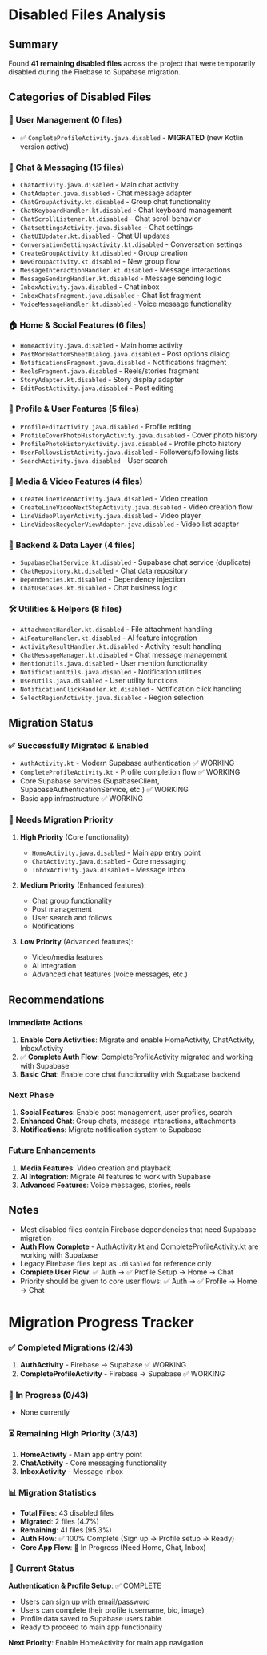 # Disabled Files Analysis

## Summary
Found **41 remaining disabled files** across the project that were temporarily disabled during the Firebase to Supabase migration.

## Categories of Disabled Files

### 🔐 User Management (0 files)
- ✅ `CompleteProfileActivity.java.disabled` - **MIGRATED** (new Kotlin version active)

### 💬 Chat & Messaging (15 files)
- `ChatActivity.java.disabled` - Main chat activity
- `ChatAdapter.java.disabled` - Chat message adapter
- `ChatGroupActivity.kt.disabled` - Group chat functionality
- `ChatKeyboardHandler.kt.disabled` - Chat keyboard management
- `ChatScrollListener.kt.disabled` - Chat scroll behavior
- `ChatsettingsActivity.java.disabled` - Chat settings
- `ChatUIUpdater.kt.disabled` - Chat UI updates
- `ConversationSettingsActivity.kt.disabled` - Conversation settings
- `CreateGroupActivity.kt.disabled` - Group creation
- `NewGroupActivity.kt.disabled` - New group flow
- `MessageInteractionHandler.kt.disabled` - Message interactions
- `MessageSendingHandler.kt.disabled` - Message sending logic
- `InboxActivity.java.disabled` - Chat inbox
- `InboxChatsFragment.java.disabled` - Chat list fragment
- `VoiceMessageHandler.kt.disabled` - Voice message functionality

### 🏠 Home & Social Features (6 files)
- `HomeActivity.java.disabled` - Main home activity
- `PostMoreBottomSheetDialog.java.disabled` - Post options dialog
- `NotificationsFragment.java.disabled` - Notifications fragment
- `ReelsFragment.java.disabled` - Reels/stories fragment
- `StoryAdapter.kt.disabled` - Story display adapter
- `EditPostActivity.java.disabled` - Post editing

### 👤 Profile & User Features (5 files)
- `ProfileEditActivity.java.disabled` - Profile editing
- `ProfileCoverPhotoHistoryActivity.java.disabled` - Cover photo history
- `ProfilePhotoHistoryActivity.java.disabled` - Profile photo history
- `UserFollowsListActivity.java.disabled` - Followers/following lists
- `SearchActivity.java.disabled` - User search

### 🎥 Media & Video Features (4 files)
- `CreateLineVideoActivity.java.disabled` - Video creation
- `CreateLineVideoNextStepActivity.java.disabled` - Video creation flow
- `LineVideoPlayerActivity.java.disabled` - Video player
- `LineVideosRecyclerViewAdapter.java.disabled` - Video list adapter

### 🔧 Backend & Data Layer (4 files)
- `SupabaseChatService.kt.disabled` - Supabase chat service (duplicate)
- `ChatRepository.kt.disabled` - Chat data repository
- `Dependencies.kt.disabled` - Dependency injection
- `ChatUseCases.kt.disabled` - Chat business logic

### 🛠️ Utilities & Helpers (8 files)
- `AttachmentHandler.kt.disabled` - File attachment handling
- `AiFeatureHandler.kt.disabled` - AI feature integration
- `ActivityResultHandler.kt.disabled` - Activity result handling
- `ChatMessageManager.kt.disabled` - Chat message management
- `MentionUtils.java.disabled` - User mention functionality
- `NotificationUtils.java.disabled` - Notification utilities
- `UserUtils.java.disabled` - User utility functions
- `NotificationClickHandler.kt.disabled` - Notification click handling
- `SelectRegionActivity.java.disabled` - Region selection

## Migration Status

### ✅ Successfully Migrated & Enabled
- `AuthActivity.kt` - Modern Supabase authentication ✅ WORKING
- `CompleteProfileActivity.kt` - Profile completion flow ✅ WORKING
- Core Supabase services (SupabaseClient, SupabaseAuthenticationService, etc.) ✅ WORKING
- Basic app infrastructure ✅ WORKING

### 🔄 Needs Migration Priority
1. **High Priority** (Core functionality):
   - `HomeActivity.java.disabled` - Main app entry point
   - `ChatActivity.java.disabled` - Core messaging
   - `InboxActivity.java.disabled` - Message inbox

2. **Medium Priority** (Enhanced features):
   - Chat group functionality
   - Post management
   - User search and follows
   - Notifications

3. **Low Priority** (Advanced features):
   - Video/media features
   - AI integration
   - Advanced chat features (voice messages, etc.)

## Recommendations

### Immediate Actions
1. **Enable Core Activities**: Migrate and enable HomeActivity, ChatActivity, InboxActivity
2. ✅ **Complete Auth Flow**: CompleteProfileActivity migrated and working with Supabase
3. **Basic Chat**: Enable core chat functionality with Supabase backend

### Next Phase
1. **Social Features**: Enable post management, user profiles, search
2. **Enhanced Chat**: Group chats, message interactions, attachments
3. **Notifications**: Migrate notification system to Supabase

### Future Enhancements
1. **Media Features**: Video creation and playback
2. **AI Integration**: Migrate AI features to work with Supabase
3. **Advanced Features**: Voice messages, stories, reels

## Notes
- Most disabled files contain Firebase dependencies that need Supabase migration
- **Auth Flow Complete** - AuthActivity.kt and CompleteProfileActivity.kt are working with Supabase
- Legacy Firebase files kept as `.disabled` for reference only
- **Complete User Flow**: ✅ Auth → ✅ Profile Setup → Home → Chat
- Priority should be given to core user flows: ✅ Auth → ✅ Profile → Home → Chat
#
# Migration Progress Tracker

### ✅ Completed Migrations (2/43)
1. **AuthActivity** - Firebase → Supabase ✅ WORKING
2. **CompleteProfileActivity** - Firebase → Supabase ✅ WORKING

### 🔄 In Progress (0/43)
- None currently

### ⏳ Remaining High Priority (3/43)
1. **HomeActivity** - Main app entry point
2. **ChatActivity** - Core messaging functionality  
3. **InboxActivity** - Message inbox

### 📊 Migration Statistics
- **Total Files**: 43 disabled files
- **Migrated**: 2 files (4.7%)
- **Remaining**: 41 files (95.3%)
- **Auth Flow**: ✅ 100% Complete (Sign up → Profile setup → Ready)
- **Core App Flow**: 🔄 In Progress (Need Home, Chat, Inbox)

### 🎯 Current Status
**Authentication & Profile Setup**: ✅ COMPLETE
- Users can sign up with email/password
- Users can complete their profile (username, bio, image)
- Profile data saved to Supabase users table
- Ready to proceed to main app functionality

**Next Priority**: Enable HomeActivity for main app navigation